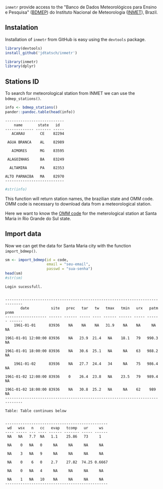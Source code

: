 `inmetr` provide access to the "Banco de Dados Meteorológicos para Ensino e Pesquisa" ([BDMEP](http://www.inmet.gov.br/projetos/rede/pesquisa/)) do Instituto Nacional de Meteorologia ([INMET](http://www.inmet.gov.br)), Brazil.

Instalation
-----------

Installation of `inmetr` from GitHub is easy using the `devtools` package.

``` r
library(devtools)
install_github('jdtatsch/inmetr')
```

``` r
library(inmetr)
library(dplyr)
```

Stations ID
-----------

To search for meteorological station from INMET we can use the `bdmep_stations()`.

``` r
info <- bdmep_stations()
pander::pandoc.table(head(info))
```


    ---------------------------
        name       state   id  
    ------------- ------- -----
       ACARAU       CE    82294

     AGUA BRANCA    AL    82989

       AIMORES      MG    83595

     ALAGOINHAS     BA    83249

      ALTAMIRA      PA    82353

    ALTO PARNAIBA   MA    82970
    ---------------------------

``` r
#str(info)
```

This function will return station names, the brazilian state and OMM code. OMM code is necessary to download data from a meteorological station.

Here we want to know the [OMM code](http://www.wmo.int/pages/prog/www/ois/volume-a/StationIDs_Global_1509.pdf) for the meterological station at Santa Maria in Rio Grande do Sul state.

Import data
-----------

Now we can get the data for Santa Maria city with the function `import_bdmep()`.

``` r
sm <- import_bdmep(id = code, 
                   email = "seu-email",
                   passwd = "sua-senha")
head(sm)
#str(sm)
```

    Login sucessfull.


    ------------------------------------------------------------------------------
           date          site   prec   tar   tw   tmax   tmin   urx   patm   pnmm 
    ------------------- ------ ------ ----- ---- ------ ------ ----- ------ ------
        1961-01-01      83936    NA    NA    NA   31.9    NA    NA     NA     NA  

    1961-01-01 12:00:00 83936    NA   23.9  21.4   NA    18.1   79   990.3    NA  

    1961-01-01 18:00:00 83936    NA   30.6  25.1   NA     NA    63   988.2    NA  

        1961-01-02      83936    NA   27.7  24.4   34     NA    75   986.4    NA  

    1961-01-02 12:00:00 83936    0    26.4  23.8   NA    23.5   79   989.4    NA  

    1961-01-02 18:00:00 83936    NA   30.8  25.2   NA     NA    62    989     NA  
    ------------------------------------------------------------------------------

    Table: Table continues below

     
    -----------------------------------------------
     wd   wsx   n   cc   evap   tcomp   ur     ws  
    ---- ----- --- ---- ------ ------- ----- ------
     NA   NA   7.7  NA   1.1    25.86   73     1   

     NA    0   NA   0     NA     NA     NA     NA  

     NA    3   NA   9     NA     NA     NA     NA  

     NA    0    6   0    2.7    27.82  74.25 0.6667

     NA    0   NA   4     NA     NA     NA     NA  

     NA    1   NA   10    NA     NA     NA     NA  
    -----------------------------------------------
